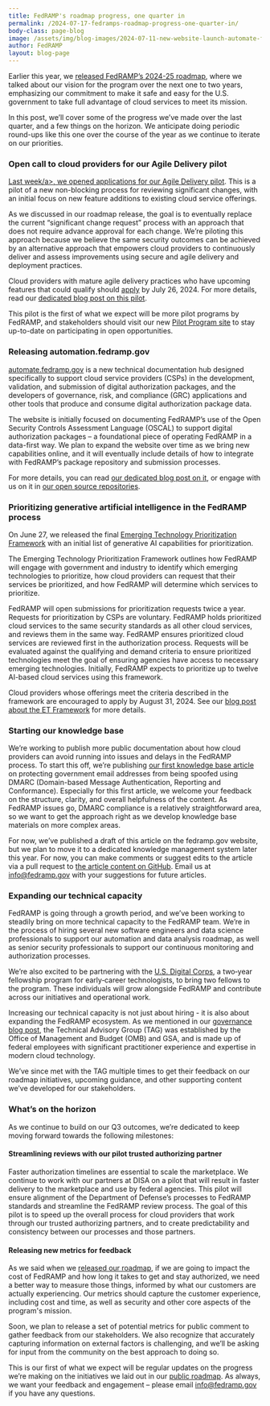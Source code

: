 ```yaml
---
title: FedRAMP's roadmap progress, one quarter in 
permalink: /2024-07-17-fedramps-roadmap-progress-one-quarter-in/
body-class: page-blog
image: /assets/img/blog-images/2024-07-11-new-website-launch-automate-fedramp-gov.png
author: FedRAMP
layout: blog-page
---
```

Earlier this year, we <a href="https://www.fedramp.gov/2024-03-28-a-new-roadmap-for-fedramp/" target="_blank" rel="noopener noreferrer">released FedRAMP’s 2024-25 roadmap</a>, where we talked about our vision for the program over the next one to two years, emphasizing our commitment to make it safe and easy for the U.S. government to take full advantage of cloud services to meet its mission. 

In this post, we’ll cover some of the progress we’ve made over the last quarter, and a few things on the horizon. We anticipate doing periodic round-ups like this one over the course of the year as we continue to iterate on our priorities. 

<h3>Open call to cloud providers for our Agile Delivery pilot</h3>
<a href="https://www.fedramp.gov/2024-07-10-launch-of-the-fedramp-pilot-program/" target="_blank" rel="noopener noreferrer">Last week/a>, we opened applications for our <a href="https://www.fedramp.gov/agile-delivery-pilot-non-blocking-change-request-phase1/" target="_blank" rel="noopener noreferrer">Agile Delivery pilot</a>. This is a pilot of a new non-blocking process for reviewing significant changes, with an initial focus on new feature additions to existing cloud service offerings. 

As we discussed in our roadmap release, the goal is to eventually replace the current “significant change request” process with an approach that does not require advance approval for each change. We’re piloting this approach because we believe the same security outcomes can be achieved by an alternative approach that empowers cloud providers to continuously deliver and assess improvements using secure and agile delivery and deployment practices.

Cloud providers with mature agile delivery practices who have upcoming features that could qualify should <a href="https://app.smartsheetgov.com/b/form/411b833d76f246d297b5ed5a6ecbe915" target="_blank" rel="noopener noreferrer">apply</a> by July 26, 2024. For more details, read our <a href="https://www.fedramp.gov/2024-07-10-launch-of-the-fedramp-pilot-program/" target="_blank" rel="noopener noreferrer">dedicated blog post on this pilot</a>.

This pilot is the first of what we expect will be more pilot programs by FedRAMP, and stakeholders should visit our new <a href="https://www.fedramp.gov/fedramp-pilots/" target="_blank" rel="noopener noreferrer">Pilot Program site</a> to stay up-to-date on participating in open opportunities.  

<h3>Releasing automation.fedramp.gov</h3>
<a href="http://automate.fedramp.gov" target="_blank" rel="noopener noreferrer">automate.fedramp.gov</a> is a new technical documentation hub designed specifically to support cloud service providers (CSPs) in the development, validation, and submission of digital authorization packages, and the developers of governance, risk, and compliance (GRC) applications and other tools that produce and consume digital authorization package data.

The website is initially focused on documenting FedRAMP’s use of the Open Security Controls Assessment Language (OSCAL) to support digital authorization packages – a foundational piece of operating FedRAMP in a data-first way. We plan to expand the website over time as we bring new capabilities online, and it will eventually include details of how to integrate with FedRAMP’s package repository and submission processes.

For more details, you can read <a href="https://www.fedramp.gov/2024-07-11-new-website-launch-automate-fedramp-gov/" target="_blank" rel="noopener noreferrer">our dedicated blog post on it</a>, or engage with us on it in <a href="https://github.com/GSA/automate.fedramp.gov/issues" target="_blank" rel="noopener noreferrer">our open source repositories</a>.

<h3>Prioritizing generative artificial intelligence in the FedRAMP process</h3>
On June 27, we released the final <a href="https://www.fedramp.gov/et-framework/" target="_blank" rel="noopener noreferrer">Emerging Technology Prioritization Framework</a> with an initial list of generative AI capabilities for prioritization.

The Emerging Technology Prioritization Framework outlines how FedRAMP will engage with government and industry to identify which emerging technologies to prioritize, how cloud providers can request that their services be prioritized, and how FedRAMP will determine which services to prioritize.

FedRAMP will open submissions for prioritization requests twice a year. Requests for prioritization by CSPs are voluntary. FedRAMP holds prioritized cloud services to the same security standards as all other cloud services, and reviews them in the same way. FedRAMP ensures prioritized cloud services are reviewed first in the authorization process. Requests will be evaluated against the qualifying and demand criteria to ensure prioritized technologies meet the goal of ensuring agencies have access to necessary emerging technologies. Initially, FedRAMP expects to prioritize up to twelve AI-based cloud services using this framework.

Cloud providers whose offerings meet the criteria described in the framework are encouraged to apply by August 31, 2024. See our <a href="https://www.fedramp.gov/2024-06-27-release-of-et-framework/" target="_blank" rel="noopener noreferrer">blog post about the ET Framework</a> for more details.

<h3>Starting our knowledge base</h3>
We’re working to publish more public documentation about how cloud providers can avoid running into issues and delays in the FedRAMP process. To start this off, we’re publishing <a href="https://www.fedramp.gov/dmarc/" target="_blank" rel="noopener noreferrer">our first knowledge base article</a> on protecting government email addresses from being spoofed using DMARC (Domain-based Message Authentication, Reporting and Conformance). Especially for this first article, we welcome your feedback on the structure, clarity, and overall helpfulness of the content. As FedRAMP issues go, DMARC compliance is a relatively straightforward area, so we want to get the approach right as we develop knowledge base materials on more complex areas.

For now, we’ve published a draft of this article on the fedramp.gov website, but we plan to move it to a dedicated knowledge management system later this year. For now, you can make comments or suggest edits to the article via a pull request to <a href="https://github.com/GSA/fedramp-gov/blob/main/pages/dmarc.md" target="_blank" rel="noopener noreferrer">the article content on GitHub</a>.  Email us at <a href="mailto:info@fedramp.gov">info@fedramp.gov</a> with your suggestions for future articles.

<h3>Expanding our technical capacity</h3>
FedRAMP is going through a growth period, and we’ve been working to steadily bring on more technical capacity to the FedRAMP team. We’re in the process of hiring several new software engineers and data science professionals to support our automation and data analysis roadmap, as well as senior security professionals to support our continuous monitoring and authorization processes. 

We’re also excited to be partnering with the <a href="https://digitalcorps.gsa.gov/" target="_blank" rel="noopener noreferrer">U.S. Digital Corps</a>, a two‑year fellowship program for early‑career technologists, to bring two fellows to the program. These individuals will grow alongside FedRAMP and contribute across our initiatives and operational work.

Increasing our technical capacity is not just about hiring - it is also about expanding the FedRAMP ecosystem. As we mentioned in our <a href="https://www.fedramp.gov/2024-06-04-fedramp-governance/" target="_blank" rel="noopener noreferrer">governance blog post</a>, the Technical Advisory Group (TAG) was established by the Office of Management and Budget (OMB) and GSA, and is made up of federal employees with significant practitioner experience and expertise in modern cloud technology. 

We’ve since met with the TAG multiple times to get their feedback on our roadmap initiatives, upcoming guidance, and other supporting content we’ve developed for our stakeholders.

<h3>What’s on the horizon</h3>
As we continue to build on our Q3 outcomes, we’re dedicated to keep moving forward towards the following milestones:

<h4>Streamlining reviews with our pilot trusted authorizing partner</h4>
Faster authorization timelines are essential to scale the marketplace. We continue to work with our partners at DISA on a pilot that will result in faster delivery to the marketplace and use by federal agencies. This pilot will ensure alignment of the Department of Defense’s processes to FedRAMP standards and streamline the FedRAMP review process. The goal of this pilot is to speed up the overall process for cloud providers that work through our trusted authorizing partners, and to create predictability and consistency between our processes and those partners. 

<h4>Releasing new metrics for feedback</h4>
As we said when we <a href="https://www.fedramp.gov/2024-03-28-a-new-roadmap-for-fedramp/" target="_blank" rel="noopener noreferrer">released our roadmap</a>, if we are going to impact the cost of FedRAMP and how long it takes to get and stay authorized, we need a better way to measure those things, informed by what our customers are actually experiencing. Our metrics should capture the customer experience, including cost and time, as well as security and other core aspects of the program's mission. 

Soon, we plan to release a set of potential metrics for public comment to gather feedback from our stakeholders. We also recognize that accurately capturing information on external factors is challenging, and we’ll be asking for input from the community on the best approach to doing so.

This is our first of what we expect will be regular updates on the progress we’re making on the initiatives we laid out in our <a href="https://www.fedramp.gov/assets/resources/documents/FedRAMP-Program-Roadmap-2024-2025-Public-Artifact.pdf" target="_blank" rel="noopener noreferrer">public roadmap</a>. As always, we want your feedback and engagement – please email <a href="mailto:info@fedramp.gov">info@fedramp.gov</a> if you have any questions.
